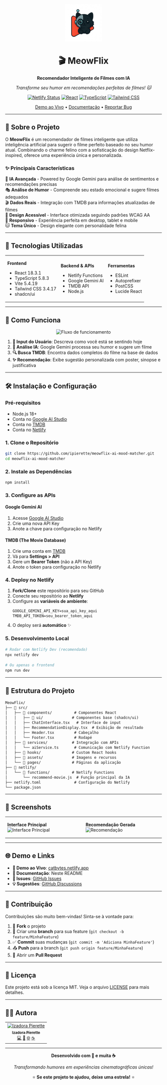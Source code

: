 <div align="center">
  <img src="src/assets/logo.webp" alt="MeowFlix Logo" width="120" height="120">
  
  # 🎬 MeowFlix
  
  **Recomendador Inteligente de Filmes com IA**
  
  *Transforme seu humor em recomendações perfeitas de filmes! 🐱*
  
  [![Netlify Status](https://api.netlify.com/api/v1/badges/your-site-id/deploy-status)](https://app.netlify.com/sites/your-site-name/deploys)
  [![React](https://img.shields.io/badge/React-18.3.1-blue.svg)](https://reactjs.org/)
  [![TypeScript](https://img.shields.io/badge/TypeScript-5.8.3-blue.svg)](https://www.typescriptlang.org/)
  [![Tailwind CSS](https://img.shields.io/badge/Tailwind%20CSS-3.4.17-38B2AC.svg)](https://tailwindcss.com/)
  
  [Demo ao Vivo](https://catbytes.netlify.app) • [Documentação](#-como-usar) • [Reportar Bug](https://github.com/ipierette/meowflix-ai-mood-matcher/issues)
  
</div>

---

## 🌟 Sobre o Projeto

O **MeowFlix** é um recomendador de filmes inteligente que utiliza inteligência artificial para sugerir o filme perfeito baseado no seu humor atual. Combinando o charme felino com a sofisticação do design Netflix-inspired, oferece uma experiência única e personalizada.

### ✨ Principais Características

🤖 **IA Avançada** - Powered by Google Gemini para análise de sentimentos e recomendações precisas  
🎭 **Análise de Humor** - Compreende seu estado emocional e sugere filmes adequados  
🎬 **Dados Reais** - Integração com TMDB para informações atualizadas de filmes  
🎨 **Design Acessível** - Interface otimizada seguindo padrões WCAG AA  
📱 **Responsivo** - Experiência perfeita em desktop, tablet e mobile  
🐱 **Tema Único** - Design elegante com personalidade felina  

---

## 🚀 Tecnologias Utilizadas

<table>
<tr>
<td>

**Frontend**
- React 18.3.1
- TypeScript 5.8.3
- Vite 5.4.19
- Tailwind CSS 3.4.17
- shadcn/ui

</td>
<td>

**Backend & APIs**
- Netlify Functions
- Google Gemini AI
- TMDB API
- Node.js

</td>
<td>

**Ferramentas**
- ESLint
- Autoprefixer
- PostCSS
- Lucide React

</td>
</tr>
</table>

---

## 🎯 Como Funciona

<div align="center">
  <img src="https://via.placeholder.com/800x400/1f2937/f9fafb?text=Fluxo+do+MeowFlix" alt="Fluxo de funcionamento">
</div>

1. **📝 Input do Usuário**: Descreva como você está se sentindo hoje
2. **🧠 Análise IA**: Google Gemini processa seu humor e sugere um filme
3. **🔍 Busca TMDB**: Encontra dados completos do filme na base de dados
4. **✨ Recomendação**: Exibe sugestão personalizada com poster, sinopse e justificativa

---

## 🛠️ Instalação e Configuração

### Pré-requisitos

- Node.js 18+ 
- Conta no [Google AI Studio](https://ai.google.dev/)
- Conta no [TMDB](https://www.themoviedb.org/)
- Conta no [Netlify](https://netlify.com/)

### 1. Clone o Repositório

```bash
git clone https://github.com/ipierette/meowflix-ai-mood-matcher.git
cd meowflix-ai-mood-matcher
```

### 2. Instale as Dependências

```bash
npm install
```

### 3. Configure as APIs

#### Google Gemini AI
1. Acesse [Google AI Studio](https://ai.google.dev/)
2. Crie uma nova API Key
3. Anote a chave para configuração no Netlify

#### TMDB (The Movie Database)
1. Crie uma conta em [TMDB](https://www.themoviedb.org/)
2. Vá para **Settings > API**
3. Gere um **Bearer Token** (não a API Key)
4. Anote o token para configuração no Netlify

### 4. Deploy no Netlify

1. **Fork/Clone** este repositório para seu GitHub
2. Conecte seu repositório ao **Netlify**
3. Configure as **variáveis de ambiente**:
   ```
   GOOGLE_GEMINI_API_KEY=sua_api_key_aqui
   TMDB_API_TOKEN=seu_bearer_token_aqui
   ```
4. O deploy será **automático** ✨

### 5. Desenvolvimento Local

```bash
# Rodar com Netlify Dev (recomendado)
npx netlify dev

# Ou apenas o frontend
npm run dev
```

---

## 📁 Estrutura do Projeto

```
MeowFlix/
├── 📁 src/
│   ├── 📁 components/          # Componentes React
│   │   ├── 📁 ui/             # Componentes base (shadcn/ui)
│   │   ├── ChatInterface.tsx   # Interface de input
│   │   ├── RecommendationDisplay.tsx  # Exibição de resultado
│   │   ├── Header.tsx         # Cabeçalho
│   │   └── Footer.tsx         # Rodapé
│   ├── 📁 services/           # Integração com APIs
│   │   └── aiService.ts       # Comunicação com Netlify Function
│   ├── 📁 hooks/              # Custom React hooks
│   ├── 📁 assets/             # Imagens e recursos
│   └── 📁 pages/              # Páginas da aplicação
├── 📁 netlify/
│   └── 📁 functions/          # Netlify Functions
│       └── recommend-movie.js  # Função principal da IA
├── netlify.toml               # Configuração do Netlify
└── package.json
```

---

## 🎨 Screenshots

<table>
<tr>
<td width="50%">

**Interface Principal**
<img src="https://via.placeholder.com/400x300/1f2937/f9fafb?text=Interface+Principal" alt="Interface Principal">

</td>
<td width="50%">

**Recomendação Gerada**
<img src="https://via.placeholder.com/400x300/1f2937/f9fafb?text=Recomenda%C3%A7%C3%A3o" alt="Recomendação">

</td>
</tr>
</table>

---

## 🌐 Demo e Links

- **🚀 Demo ao Vivo**: [catbytes.netlify.app](https://catbytes.netlify.app)
- **📖 Documentação**: Neste README
- **🐛 Issues**: [GitHub Issues](https://github.com/ipierette/meowflix-ai-mood-matcher/issues)
- **💡 Sugestões**: [GitHub Discussions](https://github.com/ipierette/meowflix-ai-mood-matcher/discussions)

---

## 🤝 Contribuição

Contribuições são muito bem-vindas! Sinta-se à vontade para:

1. 🍴 **Fork** o projeto
2. 🌿 Criar uma **branch** para sua feature (`git checkout -b feature/MinhaFeature`)
3. ✅ **Commit** suas mudanças (`git commit -m 'Adiciona MinhaFeature'`)
4. 📤 **Push** para a branch (`git push origin feature/MinhaFeature`)
5. 🔄 Abrir um **Pull Request**

---

## 📄 Licença

Este projeto está sob a licença MIT. Veja o arquivo [LICENSE](LICENSE) para mais detalhes.

---

## 👩‍💻 Autora

<div align="center">
  <table>
    <tr>
      <td align="center">
        <a href="https://github.com/ipierette">
          <img src="https://github.com/ipierette.png" width="100px;" alt="Izadora Pierette"/>
          <br />
          <sub><b>Izadora Pierette</b></sub>
        </a>
        <br />
        <a href="https://github.com/ipierette" title="GitHub">💻</a>
        <a href="https://www.linkedin.com/in/izadora-cury-pierette-7a7754253/" title="LinkedIn">💼</a>
        <a href="https://catbytes.netlify.app" title="Portfolio">🌐</a>
        <a href="https://ko-fi.com/ipierette" title="Ko-fi">☕</a>
      </td>
    </tr>
  </table>
</div>

---

<div align="center">
  
  **Desenvolvido com 💜 e muita ☕**
  
  *Transformando humores em experiências cinematográficas únicas!*
  
  ⭐ **Se este projeto te ajudou, deixe uma estrela!** ⭐
  
</div>